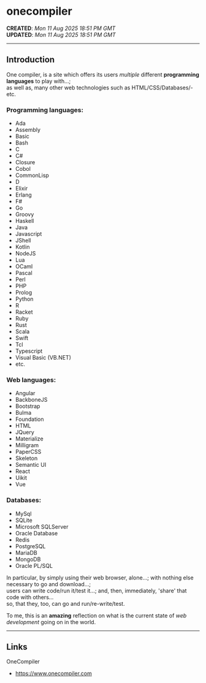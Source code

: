 # onecompiler

**CREATED**: *Mon 11 Aug 2025 18:51 PM GMT*  
**UPDATED**: *Mon 11 Aug 2025 18:51 PM GMT*  

-----

## Introduction

One compiler, is a site which offers its users *multiple* different **programming languages** to play with...;  
as well as, many other web technologies such as HTML/CSS/Databases/-etc.

### Programming languages:

- Ada
- Assembly
- Basic
- Bash
- C
- C#
- Closure
- Cobol
- CommonLisp
- D
- Elixir
- Erlang
- F#
- Go
- Groovy
- Haskell
- Java
- Javascript
- JShell
- Kotlin
- NodeJS
- Lua
- OCaml
- Pascal
- Perl
- PHP
- Prolog
- Python
- R
- Racket
- Ruby
- Rust
- Scala
- Swift
- Tcl
- Typescript
- Visual Basic (VB.NET)
- etc.

### Web languages:

- Angular
- BackboneJS
- Bootstrap
- Bulma
- Foundation
- HTML
- JQuery
- Materialize
- Milligram
- PaperCSS
- Skeleton
- Semantic UI
- React
- Uikit
- Vue

### Databases:

- MySql
- SQLite
- Microsoft SQLServer
- Oracle Database
- Redis
- PostgreSQL
- MariaDB
- MongoDB
- Oracle PL/SQL

In particular, by simply using their web browser, alone...; with nothing else necessary to go and download...;   
users can write code/run it/test it...; and, then, immediately, 'share' that code with others...  
so, that they, too, can go and run/re-write/test.

To me, this is an **amazing** reflection on what is the current state of *web development* going on in the world. 

-----

## Links

OneCompiler  
- https://www.onecompiler.com  


